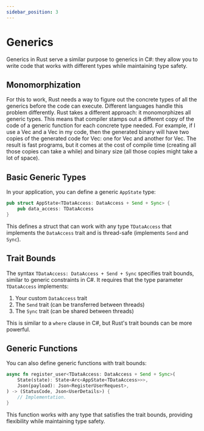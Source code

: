 ```yaml
---
sidebar_position: 3
---
```


# Generics

Generics in Rust serve a similar purpose to generics in C#: they allow you to write code that works with different types while maintaining type safety.

## Monomorphization

For this to work, Rust needs a way to figure out the concrete types of all the generics before the code can execute. Different languages handle this problem differently. Rust takes a different approach: it monomorphizes all generic types. This means that compiler stamps out a different copy of the code of a generic function for each concrete type needed. For example, if I use a Vec<u64> and a Vec<String> in my code, then the generated binary will have two copies of the generated code for Vec: one for Vec<u64> and another for Vec<String>. The result is fast programs, but it comes at the cost of compile time (creating all those copies can take a while) and binary size (all those copies might take a lot of space).

## Basic Generic Types

In your application, you can define a generic `AppState` type:

```rust showLineNumbers
pub struct AppState<TDataAccess: DataAccess + Send + Sync> {
    pub data_access: TDataAccess
}
```

This defines a struct that can work with any type `TDataAccess` that implements the `DataAccess` trait and is thread-safe (implements `Send` and `Sync`).

## Trait Bounds

The syntax `TDataAccess: DataAccess + Send + Sync` specifies trait bounds, similar to generic constraints in C#. It requires that the type parameter `TDataAccess` implements:

1. Your custom `DataAccess` trait
2. The `Send` trait (can be transferred between threads)
3. The `Sync` trait (can be shared between threads)

This is similar to a `where` clause in C#, but Rust's trait bounds can be more powerful.

## Generic Functions

You can also define generic functions with trait bounds:

```rust showLineNumbers
async fn register_user<TDataAccess: DataAccess + Send + Sync>(
    State(state): State<Arc<AppState<TDataAccess>>>,
    Json(payload): Json<RegisterUserRequest>,
) -> (StatusCode, Json<UserDetails>) {
    // Implementation.
}
```

This function works with any type that satisfies the trait bounds, providing flexibility while maintaining type safety.